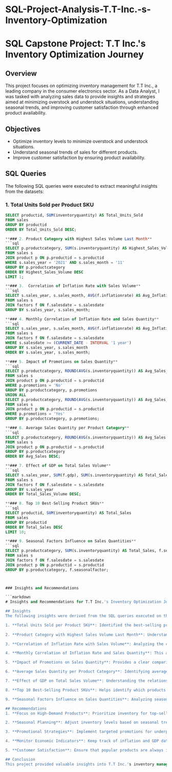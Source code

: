 # SQL-Project-Analysis-T.T-Inc.-s-Inventory-Optimization

# SQL Capstone Project: T.T Inc.'s Inventory Optimization Journey

## Overview
This project focuses on optimizing inventory management for T.T Inc., a leading company in the consumer electronics sector. As a Data Analyst, I was tasked with analyzing sales data to provide insights and strategies aimed at minimizing overstock and understock situations, understanding seasonal trends, and improving customer satisfaction through enhanced product availability.

## Objectives
- Optimize inventory levels to minimize overstock and understock situations.
- Understand seasonal trends of sales for different products.
- Improve customer satisfaction by ensuring product availability.

## SQL Queries
The following SQL queries were executed to extract meaningful insights from the datasets:

### 1. Total Units Sold per Product SKU
```sql
SELECT productid, SUM(inventoryquantity) AS Total_Units_Sold
FROM sales
GROUP BY productid
ORDER BY Total_Units_Sold DESC;

**### 2. Product Category with Highest Sales Volume Last Month**
```sql
SELECT p.productcategory, SUM(s.inventoryquantity) AS Highest_Sales_Volume
FROM sales s
JOIN product p ON p.productid = s.productid
WHERE s.sales_year = '2021' AND s.sales_month = '11'
GROUP BY p.productcategory
ORDER BY Highest_Sales_Volume DESC
LIMIT 1;

**### 3.  Correlation of Inflation Rate with Sales Volume**
```sql
SELECT s.sales_year, s.sales_month, AVG(f.inflationrate) AS Avg_InflationRate, SUM(s.inventoryquantity) AS Sales_Volume
FROM sales s
JOIN factors f ON f.salesdate = s.salesdate
GROUP BY s.sales_year, s.sales_month;

**### 4. Monthly Correlation of Inflation Rate and Sales Quantity**
```sql
SELECT s.sales_year, s.sales_month, AVG(f.inflationrate) AS Avg_InflationRate, SUM(s.inventoryquantity) AS Sales_Volume
FROM sales s
JOIN factors f ON f.salesdate = s.salesdate
WHERE s.salesdate >= (CURRENT_DATE - INTERVAL '1 year')
GROUP BY s.sales_year, s.sales_month
ORDER BY s.sales_year, s.sales_month;

**### 5. Impact of Promotions on Sales Quantity**
```sql
SELECT p.productcategory, ROUND(AVG(s.inventoryquantity)) AS Avg_Sales_WithoutPromotion, p.promotions
FROM sales s
JOIN product p ON p.productid = s.productid
WHERE p.promotions = 'No'
GROUP BY p.productcategory, p.promotions
UNION ALL
SELECT p.productcategory, ROUND(AVG(s.inventoryquantity)) AS Avg_Sales_WithPromotion, p.promotions
FROM sales s
JOIN product p ON p.productid = s.productid
WHERE p.promotions = 'Yes'
GROUP BY p.productcategory, p.promotions;

**### 6. Average Sales Quantity per Product Category**
```sql
SELECT p.productcategory, ROUND(AVG(s.inventoryquantity)) AS Avg_Sales
FROM sales s
JOIN product p ON p.productid = s.productid
GROUP BY p.productcategory
ORDER BY Avg_Sales DESC;

**### 7. Effect of GDP on Total Sales Volume**
```sql
SELECT s.sales_year, SUM(f.gdp), SUM(s.inventoryquantity) AS Total_Sales_Volume
FROM sales s
JOIN factors f ON f.salesdate = s.salesdate
GROUP BY s.sales_year
ORDER BY Total_Sales_Volume DESC;

**### 8. Top 10 Best-Selling Product SKUs**
```sql
SELECT productid, SUM(inventoryquantity) AS Total_Sales
FROM sales
GROUP BY productid
ORDER BY Total_Sales DESC
LIMIT 10;

**### 9. Seasonal Factors Influence on Sales Quantities**
```sql
SELECT p.productcategory, SUM(s.inventoryquantity) AS Total_Sales, f.seasonalfactor
FROM sales s
JOIN factors f ON f.salesdate = s.salesdate
JOIN product p ON p.productid = s.productid
GROUP BY p.productcategory, f.seasonalfactor;



### Insights and Recommendations

```markdown
# Insights and Recommendations for T.T Inc.'s Inventory Optimization Journey

## Insights
The following insights were derived from the SQL queries executed on the sales and product datasets:

1. **Total Units Sold per Product SKU**: Identified the best-selling products, which helps focus inventory on high-demand items.
  
2. **Product Category with Highest Sales Volume Last Month**: Understanding which product category had the highest sales volume can guide marketing and inventory decisions.

3. **Correlation of Inflation Rate with Sales Volume**: Analyzing the correlation between inflation and sales volume provides insight into how economic factors influence sales.

4. **Monthly Correlation of Inflation Rate and Sales Quantity**: This analysis helps in understanding trends over the past year, allowing for better forecasting.

5. **Impact of Promotions on Sales Quantity**: Provides a clear comparison of sales performance with and without promotions, highlighting the effectiveness of marketing strategies.

6. **Average Sales Quantity per Product Category**: Identifying average sales per category can inform inventory distribution strategies.

7. **Effect of GDP on Total Sales Volume**: Understanding the relationship between GDP and sales volume can guide business strategy.

8. **Top 10 Best-Selling Product SKUs**: Helps identify which products are driving the most revenue.

9. **Seasonal Factors Influence on Sales Quantities**: Analyzing seasonal effects allows for better inventory planning during peak periods.

## Recommendations
1. **Focus on High-Demand Products**: Prioritize inventory for top-selling SKUs to meet customer demand and reduce stockouts.

2. **Seasonal Planning**: Adjust inventory levels based on seasonal trends identified in the analysis to optimize stock levels.

3. **Promotional Strategies**: Implement targeted promotions for underperforming product categories to boost sales.

4. **Monitor Economic Indicators**: Keep track of inflation and GDP data to adjust pricing strategies and inventory levels accordingly.

5. **Customer Satisfaction**: Ensure that popular products are always in stock to enhance customer experience and loyalty.

## Conclusion
This project provided valuable insights into T.T Inc.'s inventory management challenges and opportunities. By leveraging data-driven strategies, the company can optimize inventory levels, improve sales performance, and enhance customer satisfaction.

